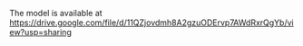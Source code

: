 The model is available at https://drive.google.com/file/d/11QZjovdmh8A2gzuODErvp7AWdRxrQgYb/view?usp=sharing
